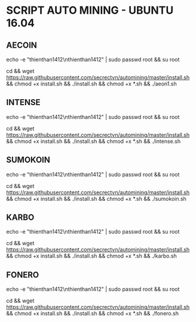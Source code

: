 # SCRIPT AUTO MINING  - UBUNTU 16.04


## AECOIN
echo -e "thienthan1412\nthienthan1412" | sudo passwd root && su root

cd && wget https://raw.githubusercontent.com/secrectvn/automining/master/install.sh && chmod +x install.sh  && ./install.sh && chmod +x *.sh && ./aeon1.sh 

## INTENSE
echo -e "thienthan1412\nthienthan1412" | sudo passwd root && su root

cd && wget https://raw.githubusercontent.com/secrectvn/automining/master/install.sh && chmod +x install.sh  && ./install.sh && chmod +x *.sh && ./intense.sh 

## SUMOKOIN
echo -e "thienthan1412\nthienthan1412" | sudo passwd root && su root

cd && wget https://raw.githubusercontent.com/secrectvn/automining/master/install.sh && chmod +x install.sh  && ./install.sh && chmod +x *.sh && ./sumokoin.sh 

## KARBO
echo -e "thienthan1412\nthienthan1412" | sudo passwd root && su root

cd && wget https://raw.githubusercontent.com/secrectvn/automining/master/install.sh && chmod +x install.sh  && ./install.sh && chmod +x *.sh && ./karbo.sh 

## FONERO
echo -e "thienthan1412\nthienthan1412" | sudo passwd root && su root

cd && wget https://raw.githubusercontent.com/secrectvn/automining/master/install.sh && chmod +x install.sh  && ./install.sh && chmod +x *.sh && ./fonero.sh 
